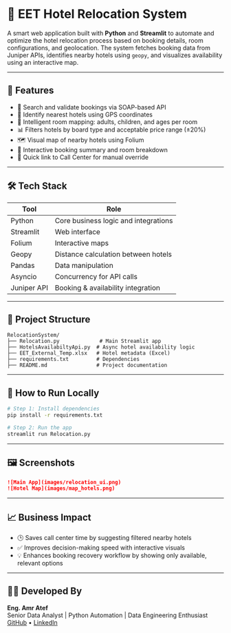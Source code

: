 # 🏨 EET Hotel Relocation System

A smart web application built with **Python** and **Streamlit** to automate and optimize the hotel relocation process based on booking details, room configurations, and geolocation. The system fetches booking data from Juniper APIs, identifies nearby hotels using `geopy`, and visualizes availability using an interactive map.

---

## 📌 Features

- 🔎 Search and validate bookings via SOAP-based API
- 📍 Identify nearest hotels using GPS coordinates
- 🧠 Intelligent room mapping: adults, children, and ages per room
- 📊 Filters hotels by board type and acceptable price range (±20%)
- 🗺️ Visual map of nearby hotels using Folium
- 🧾 Interactive booking summary and room breakdown
- 🔗 Quick link to Call Center for manual override

---

## 🛠️ Tech Stack

| Tool       | Role                                 |
|------------|--------------------------------------|
| Python     | Core business logic and integrations |
| Streamlit  | Web interface                        |
| Folium     | Interactive maps                     |
| Geopy      | Distance calculation between hotels  |
| Pandas     | Data manipulation                    |
| Asyncio    | Concurrency for API calls            |
| Juniper API| Booking & availability integration   |

---

## 📂 Project Structure

```
RelocationSystem/
├── Relocation.py             # Main Streamlit app
├── HotelsAvailabiltyApi.py  # Async hotel availability logic
├── EET_External_Temp.xlsx   # Hotel metadata (Excel)
├── requirements.txt         # Dependencies
├── README.md                # Project documentation
```

---

## 🚀 How to Run Locally

```bash
# Step 1: Install dependencies
pip install -r requirements.txt

# Step 2: Run the app
streamlit run Relocation.py
```

---

## 🖼️ Screenshots

```markdown
![Main App](images/relocation_ui.png)
![Hotel Map](images/map_hotels.png)
```

---

## 📈 Business Impact

- 🕒 Saves call center time by suggesting filtered nearby hotels
- ✅ Improves decision-making speed with interactive visuals
- 💡 Enhances booking recovery workflow by showing only available, relevant options

---

## 👨‍💻 Developed By

**Eng. Amr Atef**  
Senior Data Analyst | Python Automation | Data Engineering Enthusiast
[GitHub](https://github.com/AmrAtefAmer) • [LinkedIn](https://linkedin.com/in/amr-atef-665336151)

